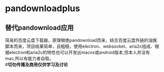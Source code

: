 # pandownloadplus
## 替代pandownload应用
简易的百度云盘下载器，原理根绝pandownload而来，结合百度云盘外链的油猴脚本而来，项目结果简单，且粗糙，使用electron、websocket、aria2c组成、根据electron和aria2c的特性也可以开发出macos或android版本,但本人并没有mac,所以有能力者自取。  
#**切勿传播及商用仅供学习及讨论**
